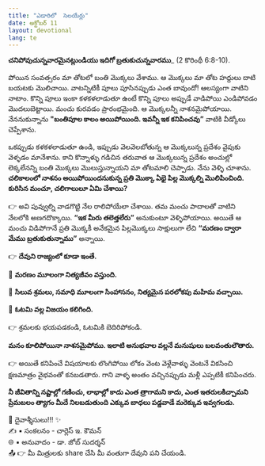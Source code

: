 ```yaml
---
title: "ఎడారిలో  సెలయేర్లు"
date: అక్టోబర్ 11
layout: devotional
lang: te
---
```


**చనిపోవుచున్నవారమైనట్లుండియు ఇదిగో బ్రతుకుచున్నవారము**_ (2 కొరింథీ 6:8-10).

పోయిన సంవత్సరం మా తోటలో బంతి మొక్కలు వేశాము. ఆ మొక్కలు మా తోట హద్దులు దాటి బయటకు మొలిచాయి. వాటన్నిటికీ పూలు పూసినప్పుడు ఎంత బావుందో! ఆలస్యంగా వాటిని నాటాం. కొన్ని పూలు ఇంకా కళకళలాడుతూ ఉంటే కొన్ని పూలు అప్పుడే వాడిపోయి ఎండిపోవడం మొదలుబెట్టాయి. మంచు కురవడం ప్రారంభమైంది. ఆ మొక్కలన్నీ నాశనమైపోయాయి. నేననుకున్నాను **"బంతిపూల కాలం అయిపోయింది. ఇవన్నీ ఇక కనిపించవు”** వాటికి వీడ్కోలు చెప్పేశాను.

ఒకప్పుడు కళకళలాడుతూ ఉండి, ఇప్పుడు వెలవెలబోతున్న ఆ మొక్కలున్న ప్రదేశం వైపుకు వెళ్ళడం మానేశాను. కాని కొన్నాళ్ళు గడిచిన తరువాత ఆ మొక్కలున్న ప్రదేశం అంచుల్లో లెక్కలేనన్ని బంతి మొక్కలు మొలుస్తున్నాయని మా తోటమాలి చెప్పాడు. నేను వెళ్ళి చూశాను. **చలికాలంలో నాశనం అయిపోయిందనుకున్న ప్రతి మొక్కా ఏభై పిల్ల మొక్కల్ని మొలిపించింది. కురిసిన మంచూ, చలిగాలులూ ఏమి చేశాయి?**

👉 అవి పువ్వుల్ని వాడగొట్టి నేల రాలిపోయేలా చేశాయి. తమ మంచు పాదాలతో వాటిని నేలలోకి అణగదొక్కాయి. **“ఇక మీరు తలెత్తలేరు”** అనుకుంటూ వెళ్ళిపోయాయి. అయితే ఆ మంచు విడిపోగానే ప్రతి మొక్కకీ అనేకమైన పిల్లమొక్కలు సాక్షులుగా లేచి **“మరణం ద్వారా మేము బ్రతుకుతున్నాము”** అన్నాయి. 

👉 **దేవుని రాజ్యంలో కూడా ఇంతే.**

🔹 **మరణం మూలంగా నిత్యజీవం వస్తుంది.**

🔹 **సిలువ శ్రమలు, సమాధి మూలంగా సింహాసనం, నిత్యమైన పరలోకపు మహిమ వచ్చాయి.**

🔹 **ఓటమి వల్ల విజయం కలిగింది.**

👉 శ్రమలకు భయపడకండి, ఓటమికి బెదిరిపోకండి.

**మనం కూలిపోయినా నాశనమైపోము. ఇలాటి అనుభవాల వల్లనే మనుషులు బలవంతులౌతారు.**

👉 అయితే కనిపించే విషయాలకు లొంగిపోయి లోకం వెంట వెళ్లేవాళ్ళు వెంటనే వికసించి క్షణమాత్రం వైభవంతో కనబడతారు. గాని వాళ్ళ అంతం వచ్చినప్పుడు మళ్లీ ఎప్పటికీ కనిపించరు.

**నీ జీవితాన్ని నష్టాల్లో గణించు, లాభాల్లో కాదు ఎంత త్రాగామని కాదు, ఎంత  ఇతరులకిచ్చామని ప్రేమబలం త్యాగం మీదే నిలబడుతుంది ఎక్కువ బాధలు పడ్డవాడే మరెక్కువ ఇవ్వగలడు.**

<div class="blessing">🙏 <span class="bless-text">దైవాశ్శీసులు!!!</span> ✨</div>

<div class="credit">✍️ <span class="credit-text">▪ సంకలనం - చార్లెస్ ఇ. కౌమన్</span></div>
<div class="credit">🌐 <span class="credit-text">▪ అనువాదం - డా. జోబ్ సుదర్శన్</span></div>


<div class="share">📤 👉 <span class="share-text">మీ మిత్రులకు share చేసి మీ వంతుగా దేవుని పని చేయండి.</span></div>
